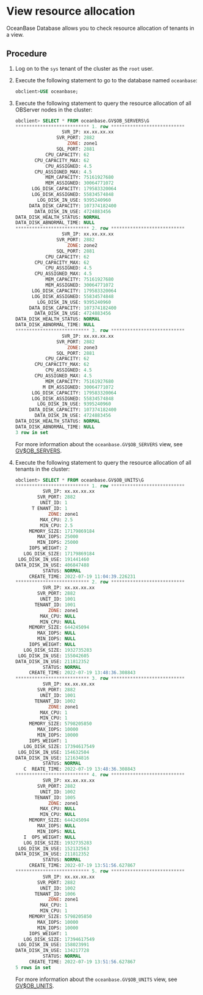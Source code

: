 # View resource allocation

OceanBase Database allows you to check resource allocation of tenants in a view.

## Procedure

1. Log on to the `sys` tenant of the cluster as the `root` user.

2. Execute the following statement to go to the database named `oceanbase`:

   ```sql
   obclient>USE oceanbase;
   ```

3. Execute the following statement to query the resource allocation of all OBServer nodes in the cluster:

   ```sql
   obclient> SELECT * FROM oceanbase.GV$OB_SERVERS\G
   *************************** 1. row ***************************
                    SVR_IP: xx.xx.xx.xx
                  SVR_PORT: 2882
                      ZONE: zone1
                  SQL_PORT: 2881
              CPU_CAPACITY: 62
          CPU_CAPACITY_MAX: 62
              CPU_ASSIGNED: 4.5
          CPU_ASSIGNED_MAX: 4.5
              MEM_CAPACITY: 75161927680
              MEM_ASSIGNED: 30064771072
         LOG_DISK_CAPACITY: 179583320064
         LOG_DISK_ASSIGNED: 55834574848
           LOG_DISK_IN_USE: 9395240960
        DATA_DISK_CAPACITY: 107374182400
          DATA_DISK_IN_USE: 4724883456
   DATA_DISK_HEALTH_STATUS: NORMAL
   DATA_DISK_ABNORMAL_TIME: NULL
   *************************** 2. row ***************************
                    SVR_IP: xx.xx.xx.xx
                  SVR_PORT: 2882
                      ZONE: zone2
                  SQL_PORT: 2881
              CPU_CAPACITY: 62
          CPU_CAPACITY_MAX: 62
              CPU_ASSIGNED: 4.5
          CPU_ASSIGNED_MAX: 4.5
              MEM_CAPACITY: 75161927680
              MEM_ASSIGNED: 30064771072
         LOG_DISK_CAPACITY: 179583320064
         LOG_DISK_ASSIGNED: 55834574848
           LOG_DISK_IN_USE: 9395240960
        DATA_DISK_CAPACITY: 107374182400
          DATA_DISK_IN_USE: 4724883456
   DATA_DISK_HEALTH_STATUS: NORMAL
   DATA_DISK_ABNORMAL_TIME: NULL
   *************************** 3. row ***************************
                    SVR_IP: xx.xx.xx.xx
                  SVR_PORT: 2882
                      ZONE: zone3
                  SQL_PORT: 2881
              CPU_CAPACITY: 62
          CPU_CAPACITY_MAX: 62
              CPU_ASSIGNED: 4.5
          CPU_ASSIGNED_MAX: 4.5
              MEM_CAPACITY: 75161927680
             M EM_ASSIGNED: 30064771072
         LOG_DISK_CAPACITY: 179583320064
         LOG_DISK_ASSIGNED: 55834574848
           LOG_DISK_IN_USE: 9395240960
        DATA_DISK_CAPACITY: 107374182400
          DATA_DISK_IN_USE: 4724883456
   DATA_DISK_HEALTH_STATUS: NORMAL
   DATA_DISK_ABNORMAL_TIME: NULL
   3 row in set
   ```

   For more information about the `oceanbase.GV$OB_SERVERS` view, see [GV$OB_SERVERS](../../../5.system-reference/4.system-view-of-mysql-mode/3.performance-view-of-mysql-mode/9.gv-ob_servers-of-mysql-mode.md).

4. Execute the following statement to query the resource allocation of all tenants in the cluster:

   ```sql
   obclient> SELECT * FROM oceanbase.GV$OB_UNITS\G
   *************************** 1. row ***************************
             SVR_IP: xx.xx.xx.xx
           SVR_PORT: 2882
            UNIT_ID: 1
         T ENANT_ID: 1
               ZONE: zone1
            MAX_CPU: 2.5
            MIN_CPU: 2.5
        MEMORY_SIZE: 17179869184
           MAX_IOPS: 25000
           MIN_IOPS: 25000
        IOPS_WEIGHT: 2
      LOG_DISK_SIZE: 17179869184
    LOG_DISK_IN_USE: 191441460
   DATA_DISK_IN_USE: 406847488
             STATUS: NORMAL
        CREATE_TIME: 2022-07-19 11:04:39.226231
   *************************** 2. row ***************************
             SVR_IP: xx.xx.xx.xx
           SVR_PORT: 2882
            UNIT_ID: 1001
          TENANT_ID: 1001
               ZONE: zone1
            MAX_CPU: NULL
            MIN_CPU: NULL
        MEMORY_SIZE: 644245094
           MAX_IOPS: NULL
           MIN_IOPS: NULL
        IOPS_WEIGHT: NULL
      LOG_DISK_SIZE: 1932735283
    LOG_DISK_IN_USE: 155042605
   DATA_DISK_IN_USE: 211812352
             STATUS: NORMAL
        CREATE_TIME: 2022-07-19 13:48:36.308843
   *************************** 3. row ***************************
             SVR_IP: xx.xx.xx.xx
           SVR_PORT: 2882
            UNIT_ID: 1001
          TENANT_ID: 1002
               ZONE: zone1
            MAX_CPU: 1
            MIN_CPU: 1
        MEMORY_SIZE: 5798205850
           MAX_IOPS: 10000
           MIN_IOPS: 10000
        IOPS_WEIGHT: 1
      LOG_DISK_SIZE: 17394617549
    LOG_DISK_IN_USE: 154632504
   DATA_DISK_IN_USE: 121634816
             STATUS: NORMAL
      C  REATE_TIME: 2022-07-19 13:48:36.308843
   *************************** 4. row ***************************
             SVR_IP: xx.xx.xx.xx
           SVR_PORT: 2882
            UNIT_ID: 1002
          TENANT_ID: 1005
               ZONE: zone1
            MAX_CPU: NULL
            MIN_CPU: NULL
        MEMORY_SIZE: 644245094
           MAX_IOPS: NULL
           MIN_IOPS: NULL
      I  OPS_WEIGHT: NULL
      LOG_DISK_SIZE: 1932735283
    LOG_DISK_IN_USE: 152132563
   DATA_DISK_IN_USE: 211812352
             STATUS: NORMAL
        CREATE_TIME: 2022-07-19 13:51:56.627867
   *************************** 5. row ***************************
             SVR_IP: xx.xx.xx.xx
           SVR_PORT: 2882
            UNIT_ID: 1002
          TENANT_ID: 1006
               ZONE: zone1
            MAX_CPU: 1
            MIN_CPU: 1
        MEMORY_SIZE: 5798205850
           MAX_IOPS: 10000
           MIN_IOPS: 10000
        IOPS_WEIGHT: 1
      LOG_DISK_SIZE: 17394617549
    LOG_DISK_IN_USE: 158023991
   DATA_DISK_IN_USE: 134217728
             STATUS: NORMAL
        CREATE_TIME: 2022-07-19 13:51:56.627867
   5 rows in set
   ```

   For more information about the `oceanbase.GV$OB_UNITS` view, see [GV$OB_UNITS](../../../5.system-reference/4.system-view-of-mysql-mode/3.performance-view-of-mysql-mode/13.gv-ob_units-of-mysql-mode.md).
